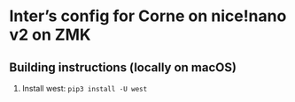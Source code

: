 # Inter’s config for Corne on nice!nano v2 on ZMK

## Building instructions (locally on macOS)
1. Install west: `pip3 install -U west`
